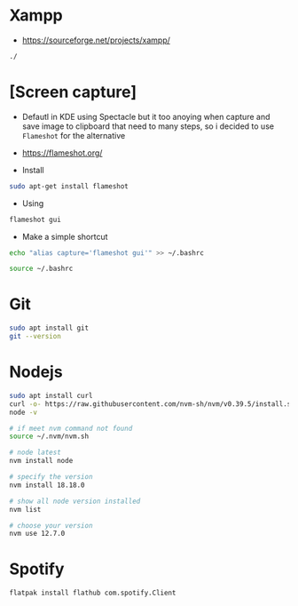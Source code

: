 # Xampp

- https://sourceforge.net/projects/xampp/

```bash
./
```

# [Screen capture]

- Defautl in KDE using Spectacle but it too anoying when capture and save image to clipboard that need to many steps, so i decided to use `Flameshot` for the alternative

- https://flameshot.org/

- Install

```bash
sudo apt-get install flameshot
```

- Using

```bash
flameshot gui
```

- Make a simple shortcut

```bash
echo "alias capture='flameshot gui'" >> ~/.bashrc

source ~/.bashrc
```

# Git

```bash
sudo apt install git
git --version
```

# Nodejs

```bash
sudo apt install curl
curl -o- https://raw.githubusercontent.com/nvm-sh/nvm/v0.39.5/install.sh | bash
node -v
```

```bash
# if meet nvm command not found
source ~/.nvm/nvm.sh
```

```bash
# node latest
nvm install node
```

```bash
# specify the version
nvm install 18.18.0
```

```bash
# show all node version installed
nvm list

# choose your version
nvm use 12.7.0
```

# Spotify

```bash
flatpak install flathub com.spotify.Client
```

